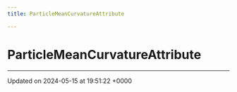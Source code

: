 ```yaml
---
title: ParticleMeanCurvatureAttribute

---
```


# ParticleMeanCurvatureAttribute





-------------------------------

Updated on 2024-05-15 at 19:51:22 +0000